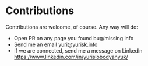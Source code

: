 # Contributions
Contributions are welcome, of course. Any way will do:  
* Open PR on any page you found bug/missing info
* Send me an email yuri@yurisk.info
* If we are connected, send me a message on LinkedIn https://www.linkedin.com/in/yurislobodyanyuk/
